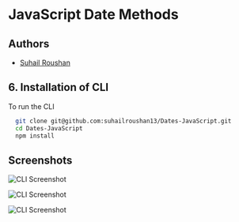 
# JavaScript Date Methods

## Authors

- [Suhail Roushan](https://www.github.com/suhailroushan13)

## 6. Installation of CLI  <br>
To run the CLI
```bash
  git clone git@github.com:suhailroushan13/Dates-JavaScript.git
  cd Dates-JavaScript
  npm install
```

## Screenshots

![CLI Screenshot](https://i.imgur.com/Q9Xb6gq.png)

![CLI Screenshot](https://i.imgur.com/rLuSHgP.png)

![CLI Screenshot](https://i.imgur.com/n8BWKcC.png)


